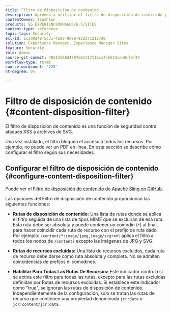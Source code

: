 ```yaml
---
title: Filtro de disposición de contenido
description: Aprenda a utilizar el filtro de disposición de contenido para evitar ataques XSS.
contentOwner: trushton
products: SG_EXPERIENCEMANAGER/6.5/SITES
content-type: reference
topic-tags: Security
exl-id: 1c3d0d48-5c31-42a8-8698-922d7c2127e9
solution: Experience Manager, Experience Manager Sites
feature: Security
role: Admin
source-git-commit: 48d12388d4707e61117116ca7eb533cea8c7ef34
workflow-type: tm+mt
source-wordcount: '225'
ht-degree: 0%

---
```


# Filtro de disposición de contenido {#content-disposition-filter}

El filtro de disposición de contenido es una función de seguridad contra ataques XSS a archivos de SVG.

Una vez instalado, el filtro bloquea el acceso a todos los recursos. Por ejemplo, no puede ver un PDF en línea. En esta sección se describe cómo configurar el filtro según sus necesidades.

## Configurar el filtro de disposición de contenido {#configure-content-disposition-filter}

Puede ver el [Filtro de disposición de contenido de Apache Sling en GitHub](https://github.com/apache/sling-org-apache-sling-security/blob/master/src/main/java/org/apache/sling/security/impl/ContentDispositionFilterConfiguration.java).

Las opciones del Filtro de disposición de contenido proporcionan las siguientes funciones:

* **Rutas de disposición de contenido:** Una lista de rutas donde se aplica el filtro seguida de una lista de tipos MIME que se excluirán de esa ruta. Esta ruta debe ser absoluta y puede contener un comodín (`*`) al final, para hacer coincidir cada ruta de recurso con el prefijo de ruta dado. Por ejemplo: `/content/*:image/jpeg,image/svg+xml` aplica el filtro a todos los nodos de `/content?` excepto las imágenes de JPG y SVG.

* **Rutas de recursos excluidas:** Una lista de recursos excluidos, cada ruta de recurso debe darse como ruta absoluta y completa. No se admiten coincidencias de prefijos ni comodines.

* **Habilitar Para Todas Las Rutas De Recursos:** Este indicador controla si se activa este filtro para todas las rutas, excepto para las rutas excluidas definidas por Rutas de recursos excluidas. Si establece este indicador como &quot;true&quot;, se ignoran las rutas de disposición de contenido. Independientemente de la configuración, solo se tratan las rutas de recurso que contienen una propiedad denominada `jcr:data` o `jcr:content/jcr:data`.
